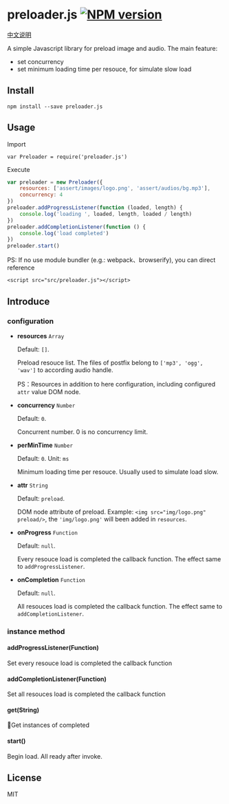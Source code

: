 # preloader.js [![NPM version][npm-version-image]][npm-version-url]

[中文说明](https://github.com/o2team/elf-preloader.js/blob/master/README_CN.md)

A simple Javascript library for preload image and audio. The main feature:
- set concurrency
- set minimum loading time per resouce, for simulate slow load


## Install
```
npm install --save preloader.js
```

## Usage

Import
```
var Preloader = require('preloader.js')
```

Execute
```javascript
var preloader = new Preloader({
    resources: ['assert/images/logo.png', 'assert/audios/bg.mp3'],
    concurrency: 4
})
preloader.addProgressListener(function (loaded, length) {
    console.log('loading ', loaded, length, loaded / length)
})
preloader.addCompletionListener(function () {
    console.log('load completed')
})
preloader.start()
```

PS: If no use module bundler (e.g.: webpack、browserify), you can direct reference
```
<script src="src/preloader.js"></script>
```

## Introduce

### configuration

- **resources** `Array`

  Default: `[]`.

  Preload resouce list. The files of postfix belong to `['mp3', 'ogg', 'wav']` to according audio handle.

  PS：Resources in addition to here configuration, including configured `attr` value DOM node.

- **concurrency** `Number`

  Default: `0`.

  Concurrent number. 0 is no concurrency limit.

- **perMinTime** `Number`

  Default: `0`. Unit: `ms`

  Minimum loading time per resouce. Usually used to simulate load slow.

- **attr** `String`

  Default: `preload`.

  DOM node attribute of preload. Example: `<img src="img/logo.png" preload/>`, the `'img/logo.png'` will been added in `resources`.

- **onProgress** `Function`

  Default: `null`.

  Every resouce load is completed the callback function. The effect same to `addProgressListener`.

- **onCompletion** `Function`

  Default: `null`.

  All resouces load is completed the callback function. The effect same to `addCompletionListener`.


### instance method

#### addProgressListener(Function)
Set every resouce load is completed the callback function

#### addCompletionListener(Function)
Set all resouces load is completed the callback function

#### get(String)
Get instances of completed

#### start()
Begin load. All ready after invoke.


## License

MIT

[npm-version-image]: https://img.shields.io/npm/v/preloader.js.svg?style=flat-square
[npm-version-url]: https://www.npmjs.com/package/preloader.js
